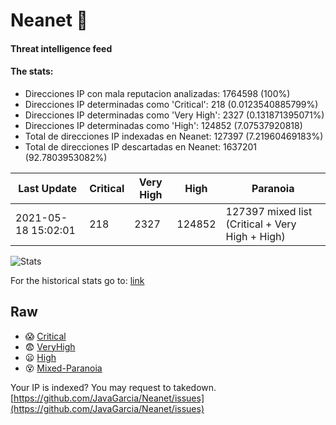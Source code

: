 # Neanet :hocho:
#### Threat intelligence feed
#### The stats:

- Direcciones IP con mala reputacion analizadas: 1764598 (100%)
- Direcciones IP determinadas como 'Critical':  218 (0.0123540885799%)
- Direcciones IP determinadas como 'Very High':  2327 (0.131871395071%)
- Direcciones IP determinadas como 'High':  124852 (7.07537920818)
- Total de direcciones IP indexadas en Neanet:  127397 (7.21960469183%)
- Total de direcciones IP descartadas en Neanet:  1637201 (92.7803953082%)

| Last Update | Critical | Very High | High | Paranoia |
| --- | --- | --- | --- | --- |
| 2021-05-18 15:02:01 | 218 | 2327 | 124852 | 127397 mixed list (Critical + Very High + High)|

![Stats](https://docs.google.com/spreadsheets/d/e/2PACX-1vSnaNMIXVabIpDJjufMlzH7poXnshF3mgd8Is1g9ytUEzVsP5my4Trn8f-xkoLLQ38xpL3HtmUexLo6/pubchart?oid=501124687&format=image)

For the historical stats go to: [link](/stats.csv)
## Raw
- :scream: [Critical](https://raw.githubusercontent.com/JavaGarcia/Neanet/master/blacklists/neanet_critical.txt)
- :fearful: [VeryHigh](https://raw.githubusercontent.com/JavaGarcia/Neanet/master/blacklists/neanet_veryHigh.txtt)
- :frowning: [High](https://raw.githubusercontent.com/JavaGarcia/Neanet/master/blacklists/neanet_high.txt)
- :dizzy_face: [Mixed-Paranoia](https://raw.githubusercontent.com/JavaGarcia/Neanet/master/blacklists/neanet_all.txt)


Your IP is indexed? You may request to takedown. [https://github.com/JavaGarcia/Neanet/issues](https://github.com/JavaGarcia/Neanet/issues)
























































































































































































































































































































































































































































































































































































































































































































































































































































































































































































































































































































































































































































































































































































































































































































































































































































































































































































































































































































































































































































































































































































































































































































































































































































































































































































































































































































































































































































































































































































































































































































































































































































































































































































































































































































































































































































































































































































































































































































































































































































































































































































































































































































































































































































































































































































































































































































































































































































































































































































































































































































































































































































































































































































































































































































































































































































































































































































































































































































































































































































































































































































































































































































































































































































































































































































































































